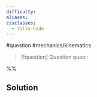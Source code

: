 ```yaml
---
difficulty: 
aliases: 
cssclasses:
  - title-hide
---
```

#question #mechanics/kinematics 

> [!question] Question 
> ques:: 

%%
## Solution


